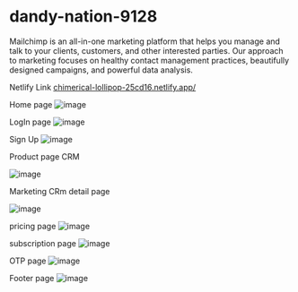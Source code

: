 # dandy-nation-9128


Mailchimp is an all-in-one marketing platform that helps you manage and talk to your clients, customers, and 
other interested parties. Our approach to marketing focuses on healthy contact management practices,
beautifully designed campaigns, and powerful data analysis.


Netlify Link
 [chimerical-lollipop-25cd16.netlify.app/](https://chimerical-lollipop-25cd16.netlify.app/index.html)


Home page 
![image](https://user-images.githubusercontent.com/110039298/219876346-0a64fa9f-0279-40bb-b71b-afa0468ab952.png)

LogIn page
![image](https://user-images.githubusercontent.com/110039298/234752872-f67874a1-fc50-43de-9dd8-a55ed30f7a82.png)

Sign Up
![image](https://user-images.githubusercontent.com/110039298/234753069-70ebcdaf-38ab-482d-8e19-c9fb11cae5b1.png)


Product page CRM

![image](https://user-images.githubusercontent.com/110039298/229822150-0ed4ccd3-1125-41db-9dd0-3b442d3f7b53.png)

Marketing CRm detail page

![image](https://user-images.githubusercontent.com/110039298/229821071-48a97fc4-56c3-47dc-98f8-33cec6bd8b64.png)

pricing page
![image](https://user-images.githubusercontent.com/110039298/234753390-5f37a3b1-3caf-4c36-979d-8b614acc1ec6.png)


subscription page
![image](https://user-images.githubusercontent.com/110039298/234753461-05acc745-fc05-46fa-bf65-dad6e72e3f9a.png)


OTP page 
![image](https://user-images.githubusercontent.com/110039298/234753572-873f3b56-7e7c-435d-a72c-0da5bac98428.png)


Footer page
![image](https://user-images.githubusercontent.com/110039298/234753130-123d11d5-37cb-418c-a94e-33ba808ec5d8.png)
